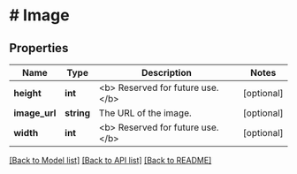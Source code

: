 # # Image

## Properties

Name | Type | Description | Notes
------------ | ------------- | ------------- | -------------
**height** | **int** | &lt;b&gt; Reserved for future use. &lt;/b&gt; | [optional]
**image_url** | **string** | The URL of the image. | [optional]
**width** | **int** | &lt;b&gt; Reserved for future use. &lt;/b&gt; | [optional]

[[Back to Model list]](../../README.md#models) [[Back to API list]](../../README.md#endpoints) [[Back to README]](../../README.md)
